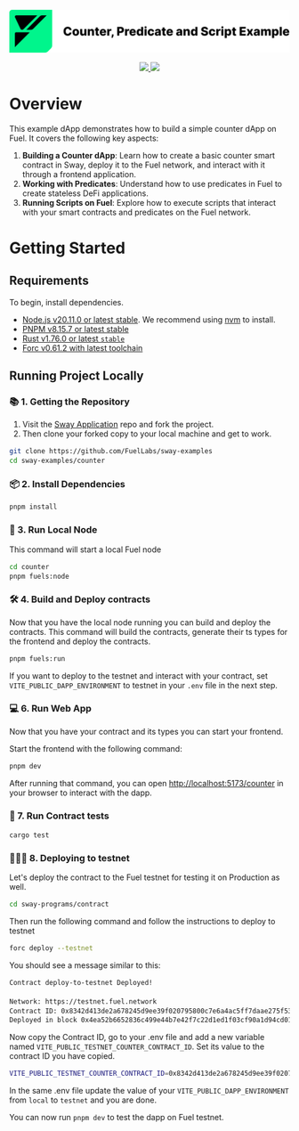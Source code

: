 <p align="center">
    <picture>
        <source media="(prefers-color-scheme: dark)" srcset=".docs/readme_white.png">
        <img alt="light theme" src=".docs/readme_black.png">
    </picture>
</p>

<p align="center">
    <a href="https://crates.io/crates/forc/0.60.0" alt="forc">
        <img src="https://img.shields.io/badge/forc-v0.60.0-orange" />
    </a>
    <a href="https://crates.io/crates/fuel-core/0.26.0" alt="fuel-core">
        <img src="https://img.shields.io/badge/fuel--core-v0.26.0-yellow" />
    </a>
</p>

# Overview

This example dApp demonstrates how to build a simple counter dApp on Fuel. It covers the following key aspects:

1. **Building a Counter dApp**: Learn how to create a basic counter smart contract in Sway, deploy it to the Fuel network, and interact with it through a frontend application.
2. **Working with Predicates**: Understand how to use predicates in Fuel to create stateless DeFi applications.
3. **Running Scripts on Fuel**: Explore how to execute scripts that interact with your smart contracts and predicates on the Fuel network.

# Getting Started

## Requirements

To begin, install dependencies.

- [Node.js v20.11.0 or latest stable](https://nodejs.org/en/). We recommend using [nvm](https://github.com/nvm-sh/nvm) to install.
- [PNPM v8.15.7 or latest stable](https://pnpm.io/installation/)
- [Rust v1.76.0 or latest `stable`](https://www.rust-lang.org/tools/install)
- [Forc v0.61.2 with latest toolchain](https://install.fuel.network/latest)

## Running Project Locally

### 📚 1. Getting the Repository

1. Visit the [Sway Application](https://github.com/FuelLabs/sway-examples) repo and fork the project.
2. Then clone your forked copy to your local machine and get to work.

```sh
git clone https://github.com/FuelLabs/sway-examples
cd sway-examples/counter
```

### 📦 2. Install Dependencies

```sh
pnpm install
```

### 📒 3. Run Local Node

This command will start a local Fuel node

```sh
cd counter
pnpm fuels:node
```

### 🛠️ 4. Build and Deploy contracts

Now that you have the local node running you can build and deploy the contracts. This command will build the contracts, generate their ts types for the frontend and deploy the contracts.

```sh
pnpm fuels:run
```

If you want to deploy to the testnet and interact with your contract, set `VITE_PUBLIC_DAPP_ENVIRONMENT` to testnet in your `.env` file in the next step.

### 💻 6. Run Web App

Now that you have your contract and its types you can start your frontend.

Start the frontend with the following command:

```sh
pnpm dev
```

After running that command, you can open [http://localhost:5173/counter](http://localhost:5173/counter) in your browser to interact with the dapp.

### 🧪 7. Run Contract tests

```sh
cargo test
```

### 🧑🏻‍🔧 8. Deploying to testnet

Let's deploy the contract to the Fuel testnet for testing it on Production as well.

```sh
cd sway-programs/contract
```
Then run the following command and follow the instructions to deploy to testnet

```sh
forc deploy --testnet
```
You should see a message similar to this:
```sh
Contract deploy-to-testnet Deployed!

Network: https://testnet.fuel.network
Contract ID: 0x8342d413de2a678245d9ee39f020795800c7e6a4ac5ff7daae275f533dc05e08
Deployed in block 0x4ea52b6652836c499e44b7e42f7c22d1ed1f03cf90a1d94cd0113b9023dfa636
```
Now copy the Contract ID, go to your .env file and add a new variable named ```
VITE_PUBLIC_TESTNET_COUNTER_CONTRACT_ID ```. Set its value to the contract ID you have copied.

```sh
VITE_PUBLIC_TESTNET_COUNTER_CONTRACT_ID=0x8342d413de2a678245d9ee39f020795800c7e6a4ac5ff7daae275f533dc05e08
```

In the same .env file update the value of your ```VITE_PUBLIC_DAPP_ENVIRONMENT``` from ```local``` to ```testnet``` and you are done.

You can now run ```pnpm dev``` to test the dapp on Fuel testnet.